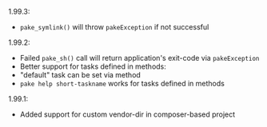 1.99.3:

* `pake_symlink()` will throw `pakeException` if not successful

1.99.2:

* Failed `pake_sh()` call will return application's exit-code via `pakeException`
* Better support for tasks defined in methods:
 * "default" task can be set via method
 * `pake help short-taskname` works for tasks defined in methods

1.99.1:

* Added support for custom vendor-dir in composer-based project
